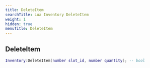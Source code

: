 ```yaml
---
title: DeleteItem
searchTitle: Lua Inventory DeleteItem
weight: 1
hidden: true
menuTitle: DeleteItem
---
```

## DeleteItem
```lua
Inventory:DeleteItem(number slot_id, number quantity); -- bool
```